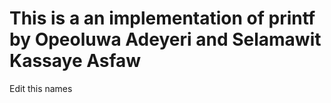 # This is a an implementation of printf by Opeoluwa Adeyeri and Selamawit Kassaye Asfaw
Edit this names
